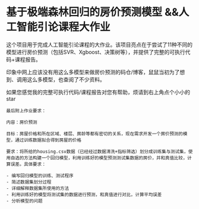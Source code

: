 # 基于极端森林回归的房价预测模型 &amp;&amp;人工智能引论课程大作业

这个项目用于完成人工智能引论课程的大作业。该项目亮点在于尝试了11种不同的模型进行房价预测（包括SVR、Xgboost、决策树等），并提供了完整的可执行代码+课程报告。

印象中网上应该没有用这么多模型来做房价预测的码仓/博客，鼠鼠当初为了想到、调用这么多模型，也查阅了不少资料。

如果您感觉我的完整可执行代码/课程报告对您有帮助，烦请到右上角点个小小的star






~~~
最后附上作业要求：

内容：房价预测

目标：房屋价格和所在区域、楼层、房龄等都有密切的关系，现在需求开发一个房价预测的模型，通过训练数据拟合得到房屋的价格

要求：将所给的housing.csv数据（已经经过数据清洗+指标筛选）划分成训练集与测试集，使用自选的方法构建一个回归模型，利用训练好的模型预测测试集数据的房价，并和真值比较，计算误差。具体要求：

- 编写回归模型的训练、测试程序
- 简述数据集划分过程
- 详细解释数据集所使用的方法
- 利用训练好的模型将测试集的数据进行预测，和真值进行对比，计算平均误差
- 分析模型的问题
